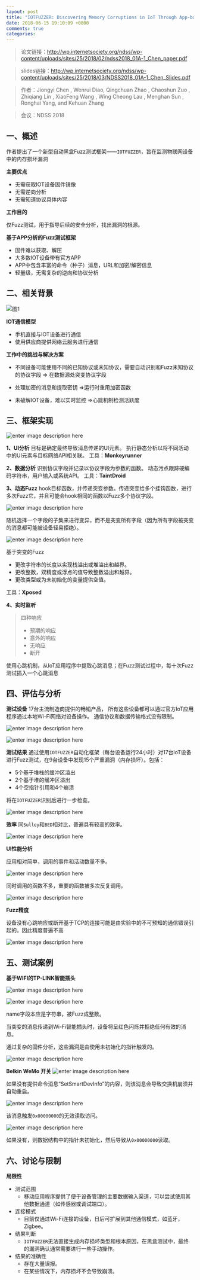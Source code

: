 ```yaml
---
layout: post
title: "IOTFUZZER: Discovering Memory Corruptions in IoT Through App-based Fuzzing"
date: 2018-06-15 19:10:09 +0800
comments: true
categories: 
---
```



>论文链接：http://wp.internetsociety.org/ndss/wp-content/uploads/sites/25/2018/02/ndss2018_01A-1_Chen_paper.pdf

>slides链接：http://wp.internetsociety.org/ndss/wp-content/uploads/sites/25/2018/03/NDSS2018_01A-1_Chen_Slides.pdf

>作者：Jiongyi Chen , Wenrui Diao, Qingchuan Zhao , Chaoshun Zuo , Zhiqiang Lin , XiaoFeng Wang , Wing Cheong Lau , Menghan Sun , Ronghai Yang, and Kehuan Zhang 

>会议：NDSS 2018



## 一、概述

作者提出了一个新型自动黑盒Fuzz测试框架——`IOTFUZZER`，旨在监测物联网设备中的内存损坏漏洞

**主要优点**

- 无需获取IOT设备固件镜像
- 无需逆向分析
- 无需知道协议具体内容

**工作目的**

仅Fuzz测试，用于指导后续的安全分析，找出漏洞的根源。

**基于APP分析的Fuzz测试框架**

- 固件难以获取、解压
- 大多数IOT设备带有官方APP
- APP中包含丰富的命令（种子）消息，URL和加密/解密信息
- 轻量级，无需复杂的逆向和协议分析

<!--more-->

## 二、相关背景

![图1](/images/2018-06-15/01.png)

**IOT通信模型**

- 手机直接与IOT设备进行通信
- 使用供应商提供网络云服务进行通信

**工作中的挑战与解决方案**

- 不同设备可能使用不同的已知协议或未知协议，需要自动识别和Fuzz未知协议的协议字段
=> 在数据源处突变协议字段

- 处理加密的消息和提取密钥
=>运行时重用加密函数

- 未破解IOT设备，难以实时监控
=>心跳机制检测活跃度

## 三、框架实现

![enter image description here](/images/2018-06-15/05.png)

**1、UI分析**
目标是确定最终导致消息传递的UI元素。
执行静态分析以将不同活动中的UI元素与目标网络API相关联。
工具：**Monkeyrunner**


**2、数据分析**
识别协议字段并记录以协议字段为参数的函数。
动态污点跟踪硬编码字符串，用户输入或系统API。
工具：**TaintDroid**

**3、动态Fuzz**
hook目标函数，并传递突变参数。传递突变给多个挂钩函数，进行多次Fuzz它，并且可能会hook相同的函数以Fuzz多个协议字段。

![enter image description here](/images/2018-06-15/06.png)

随机选择一个字段的子集来进行变异，而不是突变所有字段（因为所有字段被突变的消息都可能被设备轻易拒绝）。

![enter image description here](/images/2018-06-15/07.png)

基于突变的Fuzz

 - 更改字符串的长度以实现栈溢出或堆溢出和越界。
 - 更改整数，双精度或浮点的值导致整数溢出和越界。
 - 更改类型或为未初始化的变量提供空值。

工具：**Xposed**

**4、实时监听**
>四种响应
> - 预期的响应
> - 意外的响应
> - 无响应
> - 断开
 
使用心跳机制，从IoT应用程序中提取心跳消息；在Fuzz测试过程中，每十次Fuzz测试插入一个心跳消息

## 四、评估与分析

**测试设备**
17台主流制造商提供的畅销产品， 所有这些设备都可以通过官方IoT应用程序通过本地Wi-Fi网络对设备操作。 通信协议和数据传输格式没有限制。

![enter image description here](/images/2018-06-15/08.png)

![enter image description here](/images/2018-06-15/09.png)

 **测试结果**
 通过使用`IOTFUZZER`自动化框架（每台设备运行24小时）对17台IoT设备进行Fuzz测试，在9台设备中发现15个严重漏洞（内存损坏）。包括：
 
- 5个基于堆栈的缓冲区溢出
- 2个基于堆的缓冲区溢出
- 4个空指针引用和4个崩溃

将在`IOTFUZZER`识别后进行一步检查。

 ![enter image description here](/images/2018-06-15/10.png)

**效率**
同`Sulley`和`BED`相对比，普遍具有较高的效率。

![enter image description here](/images/2018-06-15/11.png)

**UI性能分析**

应用相对简单，调用的事件和活动数量不多。

![enter image description here](/images/2018-06-15/12.png)

同时调用的函数不多，重要的函数被多次反复调用。

![enter image description here](/images/2018-06-15/13.png)

**Fuzz精度**

设备没有心跳响应或断开基于TCP的连接可能是由实验中的不可预知的通信错误引起的。因此精度普遍不高

![enter image description here](/images/2018-06-15/14.png)

## 五、测试案例

**基于WIFI的TP-LINK智能插头**

![enter image description here](/images/2018-06-15/15.png)

![enter image description here](/images/2018-06-15/16.png)

name字段本应是字符串，被Fuzz成整数。

当突变的消息传递到Wi-Fi智能插头时，设备将呈红色闪烁并拒绝任何有效的消息。

通过复杂的固件分析，这些漏洞是由使用未初始化的指针触发的。

![enter image description here](/images/2018-06-15/17.png)

**Belkin WeMo 开关**
![enter image description here](/images/2018-06-15/18.png)

如果没有提供命令消息“SetSmartDevInfo”的内容，则该消息会导致交换机崩溃并自动重启。

![enter image description here](/images/2018-06-15/20.png)

该消息触发`0x00000000`的无效读取访问。

![enter image description here](/images/2018-06-15/19.png)

如果没有，则数据结构中的指针未初始化，然后导致从`0x00000000`读取。



## 六、讨论与限制

**局限性**

 - 测试范围
    - 移动应用程序提供了便于设备管理的主要数据输入渠道，可以尝试使用其他数据通道（如传感器或调试端口）。
 - 连接模式
    - 目前仅通过Wi-Fi连接的设备，日后可扩展到其他通信模式，如蓝牙，Zigbee。
 - 结果判断
    - `IOTFUZZER`无法直接生成内存损坏类型和根本原因，在黑盒测试中，最终的漏洞确认通常需要进行一些手动操作。
 - 结果的准确性
    - 存在大量误报。
    - 在某些情况下，内存损坏不会导致崩溃。

